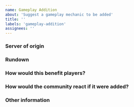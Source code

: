 ```yaml
---
name: Gameplay Addition
about: 'Suggest a gameplay mechanic to be added'
title: ''
labels: 'gameplay-addition'
assignees: ''
---
```


<!-- Before continuing, please make sure that your suggestion hasn't already been submitted. -->

### Server of origin
<!-- What server would this mechanic be added to? Survival? Skyblock? Global? -->
<replace me>

  
### Rundown

<replace me>


### How would this benefit players?

<replace me>


### How would the community react if it were added?

<replace me>


### Other information
<!-- If you have any other information that you feel would help, please add it below -->
<replace me>
